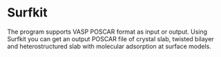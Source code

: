 # Surfkit
 The program supports VASP POSCAR format as input or output.  Using Surfkit you can get an output POSCAR file of crystal slab,  twisted bilayer and heterostructured slab with molecular adsorption at surface models.
